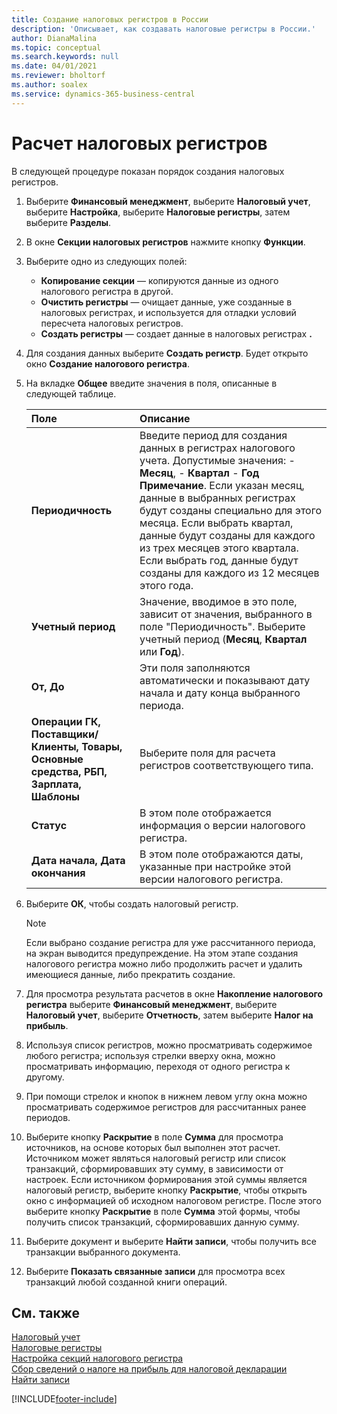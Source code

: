 ```yaml
---
title: Создание налоговых регистров в России
description: 'Описывает, как создавать налоговые регистры в России.'
author: DianaMalina
ms.topic: conceptual
ms.search.keywords: null
ms.date: 04/01/2021
ms.reviewer: bholtorf
ms.author: soalex
ms.service: dynamics-365-business-central
---
```


# Расчет налоговых регистров

В следующей процедуре показан порядок создания налоговых регистров.

1. Выберите **Финансовый менеджмент**, выберите **Налоговый учет**, выберите **Настройка**, выберите **Налоговые регистры**, затем выберите **Разделы**.

2. В окне **Секции налоговых регистров** нажмите кнопку **Функции**.

3. Выберите одно из следующих полей:

   - **Копирование секции** — копируются данные из одного налогового регистра в другой.
   - **Очистить регистры** — очищает данные, уже созданные в налоговых регистрах, и используется для отладки условий пересчета налоговых регистров.
   - **Создать регистры** — создает данные в налоговых регистрах **.**

4. Для создания данных выберите **Создать регистр**. Будет открыто окно **Создание налогового регистра**.

5. На вкладке **Общее** введите значения в поля, описанные в следующей таблице.

   | Поле                                                        | Описание                                                  |
   | :----------------------------------------------------------- | :----------------------------------------------------------- |
   | **Периодичность**                                              | Введите период для создания данных в регистрах налогового учета. Допустимые значения:   -   **Месяц**, -   **Квартал** -   **Год** **Примечание**. Если указан месяц, данные в выбранных регистрах будут созданы специально для этого месяца. Если выбрать квартал, данные будут созданы для каждого из трех месяцев этого квартала. Если выбрать год, данные будут созданы для каждого из 12 месяцев этого года. |
   | **Учетный период**                                        | Значение, вводимое в это поле, зависит от значения, выбранного в поле "Периодичность". Выберите учетный период (**Месяц**, **Квартал** или **Год**). |
   | **От, До**                                                 | Эти поля заполняются автоматически и показывают дату начала и дату конца выбранного периода. |
   | **Операции ГК, Поставщики/Клиенты, Товары, Основные средства, РБП, Зарплата, Шаблоны** | Выберите поля для расчета регистров соответствующего типа. |
   | **Статус**                                                   | В этом поле отображается информация о версии налогового регистра. |
   | **Дата начала, Дата окончания**                               | В этом поле отображаются даты, указанные при настройке этой версии налогового регистра. |

6. Выберите **ОК**, чтобы создать налоговый регистр.

    > [!NOTE]
    > Если выбрано создание регистра для уже рассчитанного периода, на экран выводится предупреждение. На этом этапе создания налогового регистра можно либо продолжить расчет и удалить имеющиеся данные, либо прекратить создание.

7. Для просмотра результата расчетов в окне **Накопление налогового регистра** выберите **Финансовый менеджмент**, выберите **Налоговый учет**, выберите **Отчетность**, затем выберите **Налог на прибыль**.

8. Используя список регистров, можно просматривать содержимое любого регистра; используя стрелки вверху окна, можно просматривать информацию, переходя от одного регистра к другому.

9. При помощи стрелок и кнопок в нижнем левом углу окна можно просматривать содержимое регистров для рассчитанных ранее периодов.

10. Выберите кнопку **Раскрытие** в поле **Сумма** для просмотра источников, на основе которых был выполнен этот расчет. Источником может являться налоговый регистр или список транзакций, сформировавших эту сумму, в зависимости от настроек. Если источником формирования этой суммы является налоговый регистр, выберите кнопку **Раскрытие**, чтобы открыть окно с информацией об исходном налоговом регистре. После этого выберите кнопку **Раскрытие** в поле **Сумма** этой формы, чтобы получить список транзакций, сформировавших данную сумму.

11. Выберите документ и выберите **Найти записи**, чтобы получить все транзакции выбранного документа.

12. Выберите **Показать связанные записи** для просмотра всех транзакций любой созданной книги операций.

## См. также

[Налоговый учет](Tax-Accounting.md)  
[Налоговые регистры](Tax-Registers.md)  
[Настройка секций налогового регистра](How-to-Set-Up-Tax-Register-Sections.md)  
[Сбор сведений о налоге на прибыль для налоговой декларации](Collecting-Profit-Tax-Information-for-Tax-Declaration.md)  
[Найти записи](../../ui-find-entries.md)  


[!INCLUDE[footer-include](../../includes/footer-banner.md)]